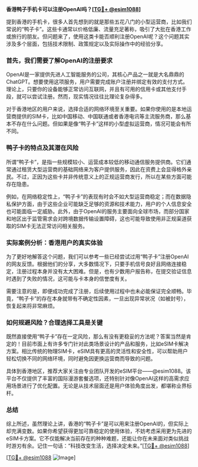 **香港鸭子手机卡可以注册OpenAI吗？[[TG💪+ @esim1088](https://t.me/s/esim1088)]**

提到香港的手机卡，很多人首先想到的就是那些五花八门的小型运营商，比如我们常说的“鸭子卡”。这些卡通常以价格低廉、流量充足著称，吸引了大批在香港工作或旅行的朋友。但问题来了，使用这类卡能否顺利注册OpenAI呢？这个问题其实涉及多个层面，包括技术限制、政策规定以及实际操作中的经验分享。

### 首先，我们需要了解OpenAI的注册要求

OpenAI是一家提供先进人工智能服务的公司，其核心产品之一就是大名鼎鼎的ChatGPT。想要使用这项服务，用户需要完成账户注册并绑定有效的支付方式。理论上，只要你的设备能够正常访问互联网，并且有可用的信用卡或其他支付手段，就可以尝试注册。然而，现实情况往往比理论复杂得多。

对于香港地区的用户来说，选择合适的网络环境至关重要。如果你使用的是本地运营商提供的SIM卡，比如中国移动、中国联通或者香港电讯等主流服务商，那么基本不存在什么问题。但如果是像“鸭子卡”这样的小型虚拟运营商，情况可能会有所不同。

### 鸭子卡的特点及其潜在风险

所谓“鸭子卡”，是指一些规模较小、运营成本较低的移动通信服务提供商。它们通常通过租赁大型运营商的基础网络来为客户提供服务，因此在资费上会显得格外亲民。不过，正因为这些卡并非传统意义上的正规运营商发行，所以在某些方面可能存在隐患。

例如，在网络稳定性上，“鸭子卡”的表现有时会不如大型运营商稳定；而在数据隐私保护方面，由于这些企业可能缺乏足够的资源和技术能力，用户的个人信息安全也可能面临一定威胁。此外，由于OpenAI的服务主要面向全球市场，而部分国家和地区出于监管需求会对跨境数据传输设置障碍，这也可能导致使用非正规渠道获取的SIM卡无法正常访问相关服务。

### 实际案例分析：香港用户的真实体验

为了更好地解答这个问题，我们可以参考一些已经尝试过用“鸭子卡”注册OpenAI的网友反馈。根据他们的分享，大多数情况下，只要手机信号良好且网络连接稳定，注册过程本身并没有太大困难。但是，也有少数用户报告称，在提交验证信息时遇到了失败的情况，这可能与卡本身的信誉度有关。

需要注意的是，即便成功完成了注册，后续使用过程中也未必能保证完全顺畅。毕竟，“鸭子卡”的存在本身就带有不确定性因素，一旦出现异常状况（如被封号），恢复起来将非常麻烦。

### 如何规避风险？合理选择工具是关键

既然直接使用“鸭子卡”存在一定风险，那么有没有更稳妥的方法呢？答案当然是肯定的！目前市面上有许多专门针对此类场景设计的产品和服务，比如eSIM卡解决方案。相比传统的物理SIM卡，eSIM具有更高的灵活性和安全性，可以帮助用户轻松切换不同的网络环境，同时避免因更换运营商而导致的问题。

具体到香港地区，推荐大家关注由专业团队开发的eSIM平台——@esim1088。该平台不仅提供了丰富的国际漫游套餐选项，还特别针对像OpenAI这样的高需求应用场景进行了优化配置。无论是从技术层面还是用户体验角度出发，都堪称业界标杆。

### 总结

综上所述，虽然理论上讲，香港的“鸭子卡”是可以用来注册OpenAI的，但实际上却充满变数。如果你希望获得更加可靠稳定的使用体验，不妨考虑采用更为先进的eSIM卡方案。它不仅能解决当前存在的种种难题，还能让你在未来面对类似挑战时游刃有余。记住一句话：“科技改变生活，选择决定未来。”[[TG💪+ @esim1088](https://t.me/s/esim1088)]

[[TG💪+ @esim1088](https://t.me/s/esim1088) ![Image](https://i.postimg.cc/4NQfJmqS/Snipaste-2025-05-13-00-14-12.png)]